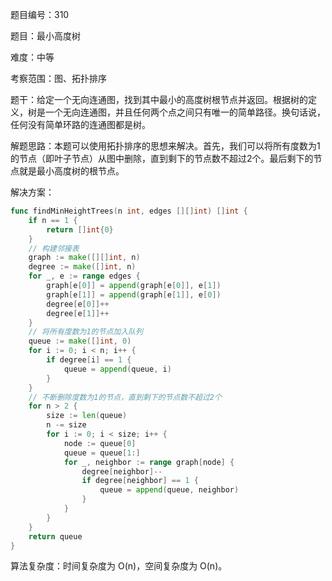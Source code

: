题目编号：310

题目：最小高度树

难度：中等

考察范围：图、拓扑排序

题干：给定一个无向连通图，找到其中最小的高度树根节点并返回。根据树的定义，树是一个无向连通图，并且任何两个点之间只有唯一的简单路径。换句话说，任何没有简单环路的连通图都是树。

解题思路：本题可以使用拓扑排序的思想来解决。首先，我们可以将所有度数为1的节点（即叶子节点）从图中删除，直到剩下的节点数不超过2个。最后剩下的节点就是最小高度树的根节点。

解决方案：

```go
func findMinHeightTrees(n int, edges [][]int) []int {
    if n == 1 {
        return []int{0}
    }
    // 构建邻接表
    graph := make([][]int, n)
    degree := make([]int, n)
    for _, e := range edges {
        graph[e[0]] = append(graph[e[0]], e[1])
        graph[e[1]] = append(graph[e[1]], e[0])
        degree[e[0]]++
        degree[e[1]]++
    }
    // 将所有度数为1的节点加入队列
    queue := make([]int, 0)
    for i := 0; i < n; i++ {
        if degree[i] == 1 {
            queue = append(queue, i)
        }
    }
    // 不断删除度数为1的节点，直到剩下的节点数不超过2个
    for n > 2 {
        size := len(queue)
        n -= size
        for i := 0; i < size; i++ {
            node := queue[0]
            queue = queue[1:]
            for _, neighbor := range graph[node] {
                degree[neighbor]--
                if degree[neighbor] == 1 {
                    queue = append(queue, neighbor)
                }
            }
        }
    }
    return queue
}
```

算法复杂度：时间复杂度为 O(n)，空间复杂度为 O(n)。